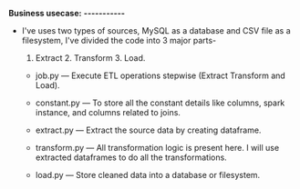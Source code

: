 
**Business usecase:**
**-----------**
- I've uses two types of sources, MySQL as a database and CSV file as a filesystem, I've divided the code into 3 major parts- 
	1. Extract 2. Transform 3. Load.
	
	- job.py — Execute ETL operations stepwise (Extract Transform and Load).
	
    - constant.py — To store all the constant details like columns, spark instance, and columns related to joins.
	
    - extract.py — Extract the source data by creating dataframe.
	
    - transform.py — All transformation logic is present here. I will use extracted dataframes to do all the transformations.
	
    - load.py — Store cleaned data into a database or filesystem.
